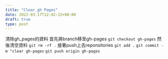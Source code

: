 ```yaml
---
title: "Clear_gh Pages"
date: 2022-03-17T12:42:13+08:00
draft: true
type: post
---
```


清除gh_pages的資料
首先將branch移至gh-pages
`git checkout gh-pages`
然後清空資料
`git rm -rf .`
接著push上去reponsitories
`git add .`
`git commit -m "clear gh-pages`
`git push origin gh-pages`